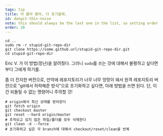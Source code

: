 ```yaml
---
tags: tip
title: 아 몰라 됐어, 다 포기할래.
id: dangit-this-noise
note: this should always be the last one in the list, so setting order to 20 so I don't have to re-name/re-order it
order: 20
---
```


```git
cd ..
sudo rm -r stupid-git-repo-dir
git clone https://some.github.url/stupid-git-repo-dir.git
cd stupid-git-repo-dir
```

Eric V. 가 이 방법(장난)을 알려줬다. 그러니 `sudo`를 쓰는 것에 대해서 불평하고 싶다면 부디 그에게 하기를.

좀 더 진지한 버전으로, 만약에 레포지토리가 너무 너무 엉망이 돼서 원격 레포지토리 버전으로 "git에서 허락해준 방식"으로 초기화하고 싶다면, 아래 방법을 쓰면 된다. 단, 이건 되돌릴 수 없는 명령어니 주의할 것!

```git
# origin에서 최신 상태를 받아온다
git fetch origin
git checkout master
git reset --hard origin/master
# 추적되고 있지 않은 파일/폴더를 모두 삭제한다
git clean -d --force
# 초기화하고 싶은 각 branch에 대해서 checkout/reset/clean을 반복
```
